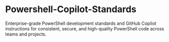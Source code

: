 # Powershell-Copilot-Standards
Enterprise-grade PowerShell development standards and GitHub Copilot instructions for consistent, secure, and high-quality PowerShell code across teams and projects.

